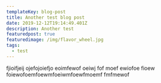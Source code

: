 ```yaml
---
templateKey: blog-post
title: Another test blog post
date: 2019-12-12T19:14:49.401Z
description: Another test
featuredpost: true
featuredimage: /img/flavor_wheel.jpg
tags:
  - test
---
```

fjioifjeij ojefojoiefjo eoimfewof oeiwj fof moef ewiofoe fioew foiewofoemfoewmfoeiwmfoewfmoemf fmfmewof
